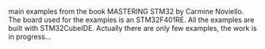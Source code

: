 main examples from the book MASTERING STM32 by Carmine Noviello.
The board used for the examples is an STM32F401RE.
All the examples are built with STM32CubeIDE.
Actually there are only few examples, the work is in progress...


